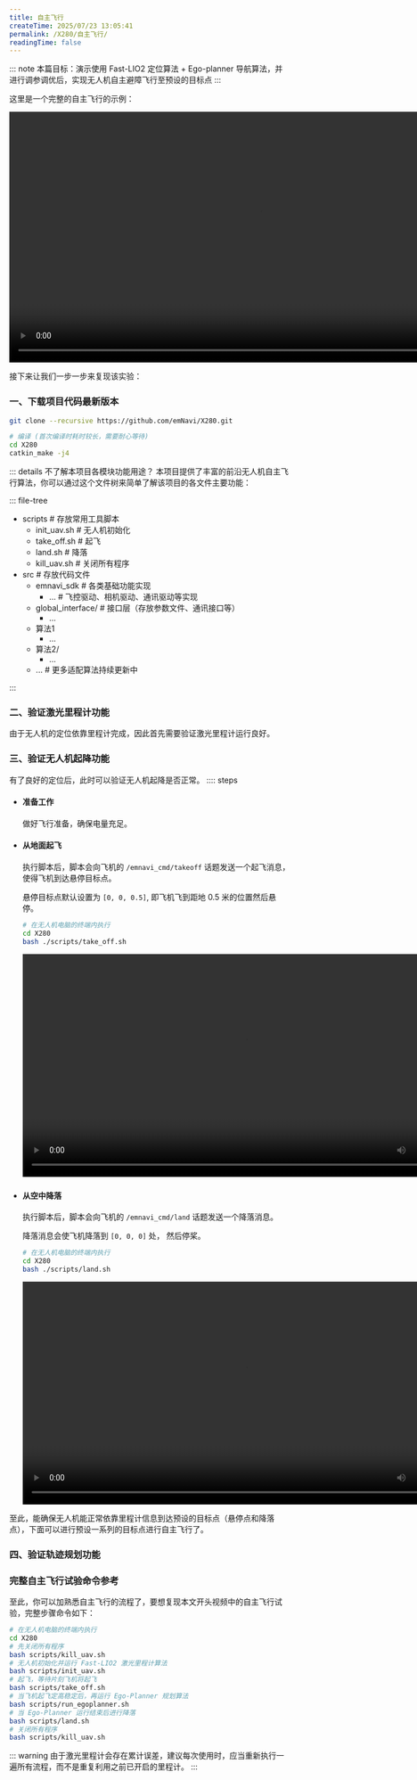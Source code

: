 ```yaml
---
title: 自主飞行
createTime: 2025/07/23 13:05:41
permalink: /X280/自主飞行/
readingTime: false
---
```


::: note 本篇目标：演示使用 Fast-LIO2 定位算法 + Ego-planner 导航算法，并进行调参调优后，实现无人机自主避障飞行至预设的目标点
:::

这里是一个完整的自主飞行的示例：

<div>
<video width="900" controls>
    <source src="http://file.emnavi.tech/MEDIA_ASSETS/X280/web/x280_autonomous_navigation_flight_demo.m4v" type="video/mp4" />
    您的浏览器不支持 video 标签。
</video>
</div>


接下来让我们一步一步来复现该实验：

### 一、下载项目代码最新版本

```bash
git clone --recursive https://github.com/emNavi/X280.git

# 编译 (首次编译时耗时较长，需要耐心等待)
cd X280
catkin_make -j4
```
::: details 不了解本项目各模块功能用途？
本项目提供了丰富的前沿无人机自主飞行算法，你可以通过这个文件树来简单了解该项目的各文件主要功能：

::: file-tree

- scripts  \# 存放常用工具脚本
  - init_uav.sh \# 无人机初始化
  - take_off.sh \# 起飞
  - land.sh \# 降落
  - kill_uav.sh \# 关闭所有程序
- src \# 存放代码文件
  - emnavi_sdk \# 各类基础功能实现
      - ... \# 飞控驱动、相机驱动、通讯驱动等实现
  - global_interface/ \# 接口层（存放参数文件、通讯接口等）
    - ...
  - 算法1
      - ...
  - 算法2/
      - ...
  - ... \# 更多适配算法持续更新中

:::

### 二、验证激光里程计功能
由于无人机的定位依靠里程计完成，因此首先需要验证激光里程计运行良好。
<LinkCard title="启动 Fast-LIO2 激光里程计" href="/X280/Fast-LIO2激光里程计/#算法使用" > </LinkCard>

### 三、验证无人机起降功能
有了良好的定位后，此时可以验证无人机起降是否正常。
:::: steps

- #### 准备工作
    做好飞行准备，确保电量充足。
- #### 从地面起飞
    执行脚本后，脚本会向飞机的 `/emnavi_cmd/takeoff` 话题发送一个起飞消息，使得飞机到达悬停目标点。

    悬停目标点默认设置为 `[0, 0, 0.5]`, 即飞机飞到距地 0.5 米的位置然后悬停。
    ```bash
    # 在无人机电脑的终端内执行
    cd X280
    bash ./scripts/take_off.sh
    ```
    <div>
    <video width="800" controls>
        <source src="https://emnavi-doc-img.oss-cn-beijing.aliyuncs.com/emnavi_video/intro/takeoff_demo.mp4" type="video/mp4" />
        您的浏览器不支持 video 标签。
    </video>
    </div>

    ###


- #### 从空中降落

    执行脚本后，脚本会向飞机的 `/emnavi_cmd/land` 话题发送一个降落消息。

    降落消息会使飞机降落到 `[0, 0, 0]` 处， 然后停桨。

    ```bash
    # 在无人机电脑的终端内执行
    cd X280
    bash ./scripts/land.sh
    ```
    <div>
    <video width="800" controls>
        <source src="https://emnavi-doc-img.oss-cn-beijing.aliyuncs.com/emnavi_video/intro/landing_demo.mp4" type="video/mp4" />
        您的浏览器不支持 video 标签。
    </video>
    </div>

至此，能确保无人机能正常依靠里程计信息到达预设的目标点（悬停点和降落点），下面可以进行预设一系列的目标点进行自主飞行了。

### 四、验证轨迹规划功能
<LinkCard title="启动 Ego-Planner 规划算法" href="/X280/Ego-Planner规划算法/#算法使用" > </LinkCard>

<!-- TODO(Derkai): 这里会让人误解要运行两次 one shot  -->

### 完整自主飞行试验命令参考

至此，你可以加熟悉自主飞行的流程了，要想复现本文开头视频中的自主飞行试验，完整步骤命令如下：
```bash
# 在无人机电脑的终端内执行
cd X280
# 先关闭所有程序
bash scripts/kill_uav.sh
# 无人机初始化并运行 Fast-LIO2 激光里程计算法
bash scripts/init_uav.sh
# 起飞，等待片刻飞机将起飞
bash scripts/take_off.sh
# 当飞机起飞定高稳定后，再运行 Ego-Planner 规划算法
bash scripts/run_egoplanner.sh
# 当 Ego-Planner 运行结束后进行降落
bash scripts/land.sh
# 关闭所有程序
bash scripts/kill_uav.sh
```

::: warning 由于激光里程计会存在累计误差，建议每次使用时，应当重新执行一遍所有流程，而不是重复利用之前已开启的里程计。
:::